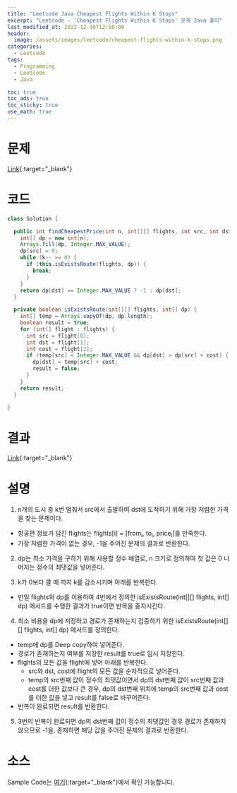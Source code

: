 ```yaml
---
title: "Leetcode Java Cheapest Flights Within K Stops"
excerpt: "Leetcode - 'Cheapest Flights Within K Stops' 문제 Java 풀이"
last_modified_at: 2022-12-30T12:50:00
header:
  image: /assets/images/leetcode/cheapest-flights-within-k-stops.png
categories:
  - Leetcode
tags:
  - Programming
  - Leetcode
  - Java

toc: true
toc_ads: true
toc_sticky: true
use_math: true
---
```

# 문제
[Link](https://leetcode.com/problems/cheapest-flights-within-k-stops){:target="_blank"}

# 코드
```java
class Solution {

  public int findCheapestPrice(int n, int[][] flights, int src, int dst, int k) {
    int[] dp = new int[n];
    Arrays.fill(dp, Integer.MAX_VALUE);
    dp[src] = 0;
    while (k-- >= 0) {
      if (this.isExistsRoute(flights, dp)) {
        break;
      }
    }
    return dp[dst] == Integer.MAX_VALUE ? -1 : dp[dst];
  }

  private boolean isExistsRoute(int[][] flights, int[] dp) {
    int[] temp = Arrays.copyOf(dp, dp.length);
    boolean result = true;
    for (int[] flight : flights) {
      int src = flight[0];
      int dst = flight[1];
      int cost = flight[2];
      if (temp[src] < Integer.MAX_VALUE && dp[dst] > dp[src] + cost) {
        dp[dst] = temp[src] + cost;
        result = false;
      }
    }
    return result;
  }

}
```

# 결과
[Link](https://leetcode.com/problems/cheapest-flights-within-k-stops/submissions/867880088/){:target="_blank"}

# 설명
1. n개의 도시 중 k번 멈춰서 src에서 출발하여 dst에 도착하기 위해 가장 저렴한 가격을 찾는 문제이다.
- 항공편 정보가 담긴 flights는 flights[i] = [from<sub>i</sub>, to<sub>i</sub>, price<sub>i</sub>]를 만족한다.
- 가장 저렴한 가격이 없는 경우, -1을 주어진 문제의 결과로 반환한다.

2. dp는 최소 가격을 구하기 위해 사용할 정수 배열로, n 크기로 정의하여 첫 값은 0 나머지는 정수의 최댓값을 넣어준다.

3. k가 0보다 클 때 까지 k를 감소시키며 아래를 반복한다.
- 만일 flights와 dp를 이용하여 4번에서 정의한 isExistsRoute(int[][] flights, int[] dp) 메서드를 수행한 결과가 true이면 반복을 중지시킨다.

4. 최소 비용을 dp에 저장하고 경로가 존재하는지 검증하기 위한 isExistsRoute(int[][] flights, int[] dp) 메서드를 정의한다.
- temp에 dp를 Deep copy하여 넣어준다.
- 경로가 존재하는지 여부를 저장한 result를 true로 임시 저장한다.
- flights의 모든 값을 flight에 넣어 아래를 반복한다.
  - src와 dst, cost에 flight의 모든 값을 순차적으로 넣어준다.
  - temp의 src번째 값이 정수의 최댓값이면서 dp의 dst번째 값이 src번째 값과 cost를 더한 값보다 큰 경우, dp의 dst번째 위치에 temp의 src번째 값과 cost를 더한 값을 넣고 result를 false로 바꾸어준다.
- 반복이 완료되면 result를 반환한다.

5. 3번의 반복이 완료되면 dp의 dst번째 값이 정수의 최댓값인 경우 경로가 존재하지 않으므로 -1을, 존재하면 해당 값을 주어진 문제의 결과로 반환한다.

# 소스
Sample Code는 [여기](https://github.com/GracefulSoul/leetcode/blob/master/src/main/java/gracefulsoul/problems/CheapestFlightsWithinKStops.java){:target="_blank"}에서 확인 가능합니다.